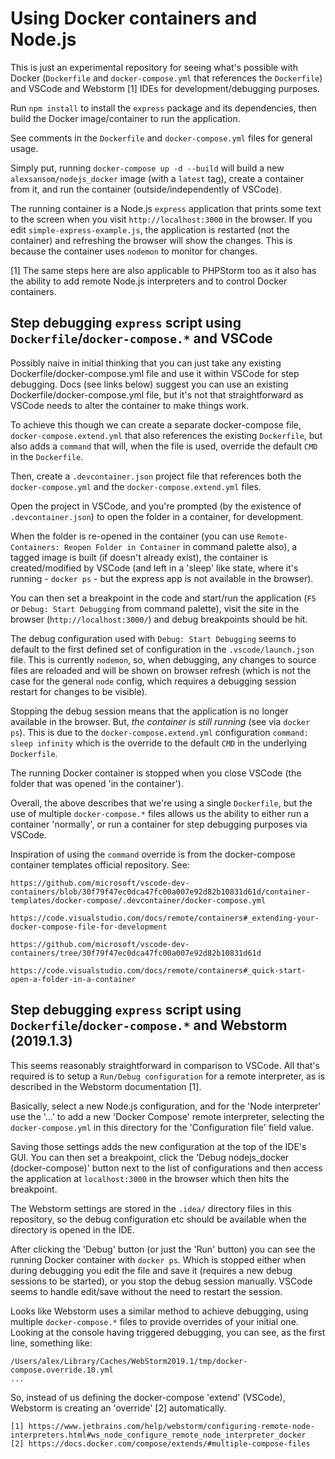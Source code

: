 # Using Docker containers and Node.js

This is just an experimental repository for seeing what's possible with Docker (`Dockerfile` and `docker-compose.yml` that references the `Dockerfile`) and VSCode and Webstorm [1] IDEs for development/debugging purposes.

Run `npm install` to install the `express` package and its dependencies, then build the Docker image/container to run the application.

See comments in the `Dockerfile` and `docker-compose.yml` files for general usage.

Simply put, running `docker-compose up -d --build` will build a new `alexsansom/nodejs_docker` image (with a `latest` tag), create a container from it, and run the container (outside/independently of VSCode).

The running container is a Node.js `express` application that prints some text to the screen when you visit `http://localhost:3000` in the browser. If you edit `simple-express-example.js`, the application is restarted (not the container) and refreshing the browser will show the changes. This is because the container uses `nodemon` to monitor for changes.

[1] The same steps here are also applicable to PHPStorm too as it also has the ability to add remote Node.js interpreters and to control Docker containers.

## Step debugging `express` script using `Dockerfile`/`docker-compose.*` and VSCode

Possibly naive in initial thinking that you can just take any existing Dockerfile/docker-compose.yml file and use it within VSCode for step debugging. Docs (see links below) suggest you can use an existing Dockerfile/docker-compose.yml file, but it's not that straightforward as VSCode needs to alter the container to make things work.

To achieve this though we can create a separate docker-compose file, `docker-compose.extend.yml` that also references the existing `Dockerfile`, but also adds a `command` that will, when the file is used, override the default `CMD` in the `Dockerfile`.

Then, create a `.devcontainer.json` project file that references both the `docker-compose.yml` and the `docker-compose.extend.yml` files.

Open the project in VSCode, and you're prompted (by the existence of `.devcontainer.json`) to open the folder in a container, for development.

When the folder is re-opened in the container (you can use `Remote-Containers: Reopen Folder in Container` in command palette also), a tagged image is built (if doesn't already exist), the container is created/modified by VSCode (and left in a 'sleep' like state, where it's running - `docker ps` - but the express app is not available in the browser).

You can then set a breakpoint in the code and start/run the application (`F5` or `Debug: Start Debugging` from command palette), visit the site in the browser (`http://localhost:3000/`) and debug breakpoints should be hit.

The debug configuration used with `Debug: Start Debugging` seems to default to the first defined set of configuration in the `.vscode/launch.json` file. This is currently `nodemon`, so, when debugging, any changes to source files are reloaded and will be shown on browser refresh (which is not the case for the general `node` config, which requires a debugging session restart for changes to be visible).

Stopping the debug session means that the application is no longer available in the browser. But, *the container is still running* (see via `docker ps`). This is due to the `docker-compose.extend.yml` configuration `command: sleep infinity` which is the override to the default `CMD` in the underlying `Dockerfile`.

The running Docker container is stopped when you close VSCode (the folder that was opened 'in the container').

Overall, the above describes that we're using a single `Dockerfile`, but the use of multiple `docker-compose.*` files allows us the ability to either run a container 'normally', or run a container for step debugging purposes via VSCode.

Inspiration of using the `command` override is from the docker-compose container templates official repository. See:

    https://github.com/microsoft/vscode-dev-containers/blob/30f79f47ec0dca47fc00a007e92d82b10831d61d/container-templates/docker-compose/.devcontainer/docker-compose.yml

    https://code.visualstudio.com/docs/remote/containers#_extending-your-docker-compose-file-for-development

    https://github.com/microsoft/vscode-dev-containers/tree/30f79f47ec0dca47fc00a007e92d82b10831d61d

    https://code.visualstudio.com/docs/remote/containers#_quick-start-open-a-folder-in-a-container

## Step debugging `express` script using `Dockerfile`/`docker-compose.*` and Webstorm (2019.1.3)

This seems reasonably straightforward in comparison to VSCode. All that's required is to setup a `Run/Debug configuration` for a remote interpreter, as is described in the Webstorm documentation [1].

Basically, select a new Node.js configuration, and for the 'Node interpreter' use the '...' to add a new 'Docker Compose' remote interpreter, selecting the `docker-compose.yml` in this directory for the 'Configuration file' field value.

Saving those settings adds the new configuration at the top of the IDE's GUI. You can then set a breakpoint, click the 'Debug nodejs_docker (docker-compose)'  button next to the list of configurations and then access the application at `localhost:3000` in the browser which then hits the breakpoint.

The Webstorm settings are stored in the `.idea/` directory files in this repository, so the debug configuration etc should be available when the directory is opened in the IDE.

After clicking the 'Debug' button (or just the 'Run' button) you can see the running Docker container with `docker ps`. Which is stopped either when during debugging you edit the file and save it (requires a new debug sessions to be started), or you stop the debug session manually. VSCode seems to handle edit/save without the need to restart the session.

Looks like Webstorm uses a similar method to achieve debugging, using multiple `docker-compose.*` files to provide overrides of your initial one. Looking at the console having triggered debugging, you can see, as the first line, something like:

    /Users/alex/Library/Caches/WebStorm2019.1/tmp/docker-compose.override.10.yml
    ...

So, instead of us defining the docker-compose 'extend' (VSCode), Webstorm is creating an 'override' [2] automatically.

    [1] https://www.jetbrains.com/help/webstorm/configuring-remote-node-interpreters.html#ws_node_configure_remote_node_interpreter_docker
    [2] https://docs.docker.com/compose/extends/#multiple-compose-files